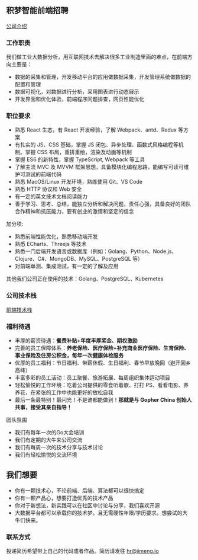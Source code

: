 
## 积梦智能前端招聘

[公司介绍](./about-jimengio.md)

### 工作职责

我们做工业大数据分析，用互联网技术去解决很多工业制造里面的难点，在前端方向主要是：

* 数据的采集和管理，开发移动平台的应用做数据采集，开发管理系统做数据的配置和管理
* 数据可视化，对数据进行分析，采用图表进行动态展示
* 开发界面和优化体验，前端程序问题排查，网页性能优化

### 职位要求

* 熟悉 React 生态，有 React 开发经验，了解 Webpack、antd、Redux 等方案
* 有扎实的 JS、CSS 基础，掌握 JS 闭包、异步处理、函数式风格编程等机制。掌握 CSS 布局，重排重绘，渲染及动画等机制
* 掌握 ES6 的新特性，掌握 TypeScript, Webpack 等工具
* 了解主流 MVC 及 MVVM 框架思想，具备模块化编程思路，能编写可读可维护可测试的前端代码
* 熟悉 MacOS/Linux 开发环境，熟练使用 Git、VS Code
* 熟悉 HTTP 协议和 Web 安全
* 有一定的英文技术文档阅读能力
* 善于学习、思考、总结，能独立分析和解决问题，责任心强，具备良好的团队合作精神和抗压能力，要有创业的激情和坚定的信念

加分项:

* 熟悉前端性能优化，熟悉移动端开发
* 熟悉 ECharts、Threejs 等技术
* 熟悉一门后端开发语言或数据库（例如：Golang、Python、Node.js、Clojure、C#、MongoDB、MySQL、PostgreSQL 等）
* 对前端单测、集成测试，有一定的了解及应用

其他我们公司正在使用的技术：Golang、PostgreSQL、Kubernetes

### 公司技术栈

[前端技术栈](./frontend-stack.md)

### 福利待遇

* 丰厚的薪资待遇：**餐费补贴+年度丰厚奖金、期权激励**
* 完善的员工保障体系：**养老保险、医疗保险+补充商业医疗保险、生育保险、事业保险及住房公积金，每年一次健康体检服务**
* 优厚的员工福利：节日福利、带薪休假、生日福利、春节早放晚回（避开回乡高峰）
* 丰富多彩的员工活动：员工聚餐、旅游拓展、每周组织集体运动项目
* 轻松愉悦的工作环境：吃着公司提供的零食听着歌、打打 PS、看看电影、养养花，在紧张的工作中也能更好的放松自我
* 最后一条最特别！最闪光！不是谁都能做到！**那就是与 Gopher China 创始人共事，接受其亲自指导！**

团队氛围

* 我们有每年一次的Go大会培训
* 我们有定期的大牛来公司交流
* 我们有每周一次的技术分享与技术讨论
* 我们有轻松愉悦的交流环境

## 我们想要

* 你有一颗技术心，不论前端、后端、算法都可以很快搞定
* 你有一颗产品心，想要打造优秀的技术产品
* 你对于新想法，新实践可以在社区中讨论与分享，我们喜欢开源
* 大数据平台都可以承载你的技术梦，且无需硬性年限/学历要求。想尝试的大牛们快来。

### 联系方式

投递简历希望带上自己的代码或者作品。简历请发往 hr@jimeng.io
